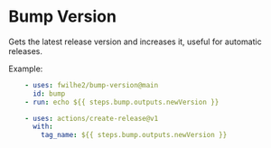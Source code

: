 # Bump Version

Gets the latest release version and increases it, useful for automatic releases.

Example:

```yaml
    - uses: fwilhe2/bump-version@main
      id: bump
    - run: echo ${{ steps.bump.outputs.newVersion }}

    - uses: actions/create-release@v1
      with:
        tag_name: ${{ steps.bump.outputs.newVersion }}
```

